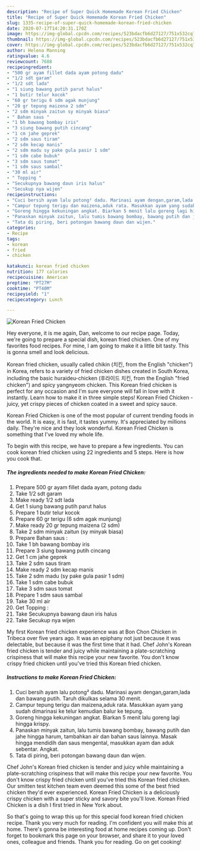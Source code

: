 ```yaml
---
description: "Recipe of Super Quick Homemade Korean Fried Chicken"
title: "Recipe of Super Quick Homemade Korean Fried Chicken"
slug: 1335-recipe-of-super-quick-homemade-korean-fried-chicken
date: 2020-07-17T14:20:31.170Z
image: https://img-global.cpcdn.com/recipes/523bdacfb6d27127/751x532cq70/korean-fried-chicken-foto-resep-utama.jpg
thumbnail: https://img-global.cpcdn.com/recipes/523bdacfb6d27127/751x532cq70/korean-fried-chicken-foto-resep-utama.jpg
cover: https://img-global.cpcdn.com/recipes/523bdacfb6d27127/751x532cq70/korean-fried-chicken-foto-resep-utama.jpg
author: Helena Manning
ratingvalue: 4.6
reviewcount: 7688
recipeingredient:
- "500 gr ayam fillet dada ayam potong dadu"
- "1/2 sdt garam"
- "1/2 sdt lada"
- "1 siung bawang putih parut halus"
- "1 butir telur kocok"
- "60 gr terigu 6 sdm agak munjung"
- "20 gr tepung maizena 2 sdm"
- "2 sdm minyak zaitun sy minyak biasa"
- " Bahan saus "
- "1 bh bawang bombay iris"
- "3 siung bawang putih cincang"
- "1 cm jahe geprek"
- "2 sdm saus tiram"
- "2 sdm kecap manis"
- "2 sdm madu sy pake gula pasir 1 sdm"
- "1 sdm cabe bubuk"
- "3 sdm saus tomat"
- "1 sdm saus sambal"
- "30 ml air"
- " Topping "
- "Secukupnya bawang daun iris halus"
- "Secukup nya wijen"
recipeinstructions:
- "Cuci bersih ayam lalu potong² dadu. Marinasi ayam dengan,garam,lada dan bawang putih. Taruh dikulkas selama 30 menit."
- "Campur tepung terigu dan maizena,aduk rata. Masukkan ayam yang sudah dimarinasi ke telur kemudian balur ke tepung."
- "Goreng hingga kekuningan angkat. Biarkan 5 menit lalu goreng lagi hingga krispy."
- "Panaskan minyak zaitun, lalu tumis bawang bombay, bawang putih dan jahe hingga harum, tambahkan air dan bahan saus lainnya. Masak hingga mendidih dan saus mengental, masukkan ayam dan aduk sebentar. Angkat."
- "Tata di piring, beri potongan bawang daun dan wijen."
categories:
- Recipe
tags:
- korean
- fried
- chicken

katakunci: korean fried chicken 
nutrition: 177 calories
recipecuisine: American
preptime: "PT27M"
cooktime: "PT40M"
recipeyield: "1"
recipecategory: Lunch

---
```



![Korean Fried Chicken](https://img-global.cpcdn.com/recipes/523bdacfb6d27127/751x532cq70/korean-fried-chicken-foto-resep-utama.jpg)

Hey everyone, it is me again, Dan, welcome to our recipe page. Today, we're going to prepare a special dish, korean fried chicken. One of my favorites food recipes. For mine, I am going to make it a little bit tasty. This is gonna smell and look delicious.

Korean fried chicken, usually called chikin (치킨, from the English &#34;chicken&#34;) in Korea, refers to a variety of fried chicken dishes created in South Korea, including the basic huraideu-chicken (후라이드 치킨, from the English &#34;fried chicken&#34;) and spicy yangnyeom chicken. This Korean fried chicken is perfect for any occasion and I&#39;m sure everyone will fall in love with it instantly. Learn how to make it in three simple steps! Korean Fried Chicken - juicy, yet crispy pieces of chicken coated in a sweet and spicy sauce.

Korean Fried Chicken is one of the most popular of current trending foods in the world. It is easy, it is fast, it tastes yummy. It's appreciated by millions daily. They're nice and they look wonderful. Korean Fried Chicken is something that I've loved my whole life.


To begin with this recipe, we have to prepare a few ingredients. You can cook korean fried chicken using 22 ingredients and 5 steps. Here is how you cook that.

<!--inarticleads1-->

##### The ingredients needed to make Korean Fried Chicken:

1. Prepare 500 gr ayam fillet dada ayam, potong dadu
1. Take 1/2 sdt garam
1. Make ready 1/2 sdt lada
1. Get 1 siung bawang putih parut halus
1. Prepare 1 butir telur kocok
1. Prepare 60 gr terigu (6 sdm agak munjung)
1. Make ready 20 gr tepung maizena (2 sdm)
1. Take 2 sdm minyak zaitun (sy minyak biasa)
1. Prepare  Bahan saus :
1. Take 1 bh bawang bombay iris
1. Prepare 3 siung bawang putih cincang
1. Get 1 cm jahe geprek
1. Take 2 sdm saus tiram
1. Make ready 2 sdm kecap manis
1. Take 2 sdm madu (sy pake gula pasir 1 sdm)
1. Take 1 sdm cabe bubuk
1. Take 3 sdm saus tomat
1. Prepare 1 sdm saus sambal
1. Take 30 ml air
1. Get  Topping :
1. Take Secukupnya bawang daun iris halus
1. Take Secukup nya wijen


My first Korean fried chicken experience was at Bon Chon Chicken in Tribeca over five years ago. It was an epiphany not just because it was delectable, but because it was the first time that it had. Chef John&#39;s Korean fried chicken is tender and juicy while maintaining a plate-scratching crispiness that will make this recipe your new favorite. You don&#39;t know crispy fried chicken until you&#39;ve tried this Korean fried chicken. 

<!--inarticleads2-->

##### Instructions to make Korean Fried Chicken:

1. Cuci bersih ayam lalu potong² dadu. Marinasi ayam dengan,garam,lada dan bawang putih. Taruh dikulkas selama 30 menit.
1. Campur tepung terigu dan maizena,aduk rata. Masukkan ayam yang sudah dimarinasi ke telur kemudian balur ke tepung.
1. Goreng hingga kekuningan angkat. Biarkan 5 menit lalu goreng lagi hingga krispy.
1. Panaskan minyak zaitun, lalu tumis bawang bombay, bawang putih dan jahe hingga harum, tambahkan air dan bahan saus lainnya. Masak hingga mendidih dan saus mengental, masukkan ayam dan aduk sebentar. Angkat.
1. Tata di piring, beri potongan bawang daun dan wijen.


Chef John&#39;s Korean fried chicken is tender and juicy while maintaining a plate-scratching crispiness that will make this recipe your new favorite. You don&#39;t know crispy fried chicken until you&#39;ve tried this Korean fried chicken. Our smitten test kitchen team even deemed this some of the best fried chicken they&#39;d ever experienced. Korean Fried Chicken is a deliciously crispy chicken with a super sticky and savory bite you&#39;ll love. Korean Fried Chicken is a dish I first tried in New York about. 

So that's going to wrap this up for this special food korean fried chicken recipe. Thank you very much for reading. I'm confident you will make this at home. There's gonna be interesting food at home recipes coming up. Don't forget to bookmark this page on your browser, and share it to your loved ones, colleague and friends. Thank you for reading. Go on get cooking!
